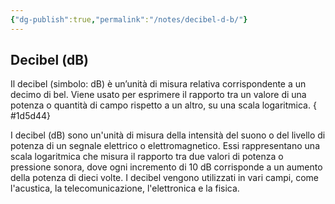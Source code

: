 ```yaml
---
{"dg-publish":true,"permalink":"/notes/decibel-d-b/"}
---
```


## Decibel (dB)

Il decibel (simbolo: dB) è un’unità di misura relativa corrispondente a un decimo di bel. Viene usato per esprimere il rapporto tra un valore di una potenza o quantità di campo rispetto a un altro, su una scala logaritmica. 
{ #1d5d44}


I decibel (dB) sono un'unità di misura della intensità del suono o del livello di potenza di un segnale elettrico o elettromagnetico. Essi rappresentano una scala logaritmica che misura il rapporto tra due valori di potenza o pressione sonora, dove ogni incremento di 10 dB corrisponde a un aumento della potenza di dieci volte. I decibel vengono utilizzati in vari campi, come l'acustica, la telecomunicazione, l'elettronica e la fisica.

